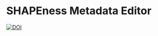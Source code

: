 # SHAPEness Metadata Editor

[![DOI](https://zenodo.org/badge/296619995.svg)](https://zenodo.org/badge/latestdoi/296619995)

